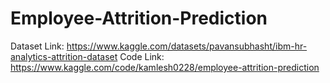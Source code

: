 # Employee-Attrition-Prediction
Dataset Link: https://www.kaggle.com/datasets/pavansubhasht/ibm-hr-analytics-attrition-dataset
Code Link: https://www.kaggle.com/code/kamlesh0228/employee-attrition-prediction
